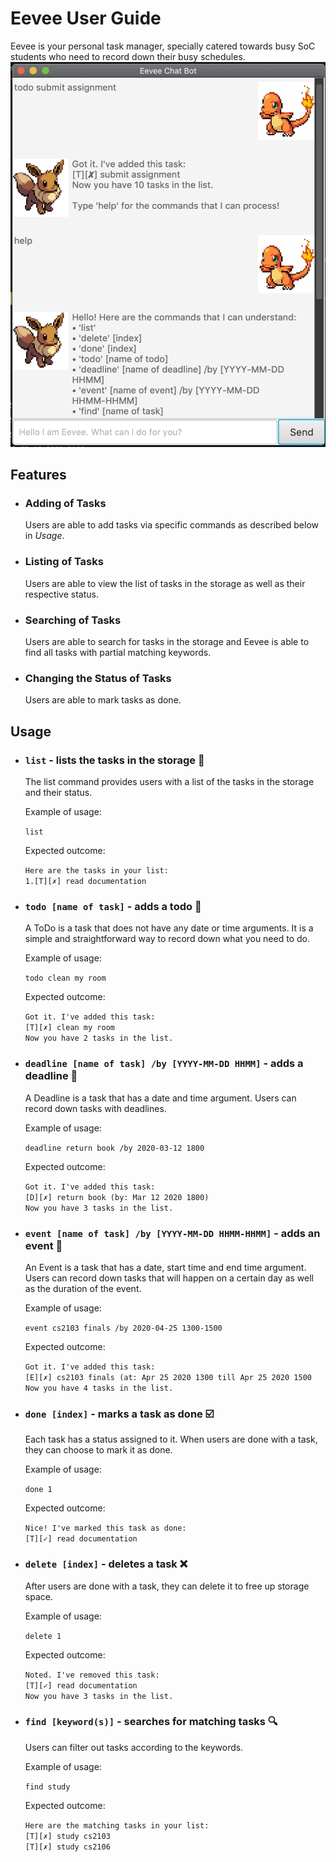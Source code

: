 # Eevee User Guide
Eevee is your personal task manager, specially catered towards busy SoC students who need to record down their busy schedules.
![Image of Product](./Ui.png)

## Features 

* ### Adding of Tasks 
  Users are able to add tasks via specific commands as described below in *Usage*.

* ### Listing of Tasks
  Users are able to view the list of tasks in the storage as well as their respective status.

* ### Searching of Tasks
  Users are able to search for tasks in the storage and Eevee is able to find all tasks with partial matching keywords.
  
* ### Changing the Status of Tasks
  Users are able to mark tasks as done.

## Usage

* ### `list` - lists the tasks in the storage :page_facing_up:

  The list command provides users with a list of the tasks in the storage and their status.

  Example of usage:

  `list`

  Expected outcome:

  `Here are the tasks in your list:`<br />
  `1.[T][✗] read documentation`<br />
  
* ### `todo [name of task]` - adds a todo :closed_book:

  A ToDo is a task that does not have any date or time arguments. It is a simple and straightforward way to record down what you need to do.

  Example of usage: 

  `todo clean my room`

  Expected outcome:

  `Got it. I've added this task:`<br />
  `[T][✗] clean my room`<br />
  `Now you have 2 tasks in the list.`<br />

* ### `deadline [name of task] /by [YYYY-MM-DD HHMM]` - adds a deadline :green_book:

  A Deadline is a task that has a date and time argument. Users can record down tasks with deadlines.

  Example of usage: 

  `deadline return book /by 2020-03-12 1800`

  Expected outcome:

  `Got it. I've added this task:`<br />
  `[D][✗] return book (by: Mar 12 2020 1800)`<br />
  `Now you have 3 tasks in the list.`<br />

* ### `event [name of task] /by [YYYY-MM-DD HHMM-HHMM]` - adds an event :orange_book:

  An Event is a task that has a date, start time and end time argument. Users can record down tasks that will happen on a certain day as well as the duration of the event.

  Example of usage: 

  `event cs2103 finals /by 2020-04-25 1300-1500`

  Expected outcome:

  `Got it. I've added this task:`<br />
  `[E][✗] cs2103 finals (at: Apr 25 2020 1300 till Apr 25 2020 1500`<br />
  `Now you have 4 tasks in the list.`<br />

* ### `done [index]` - marks a task as done :ballot_box_with_check:

  Each task has a status assigned to it. When users are done with a task, they can choose to mark it as done.

  Example of usage: 

  `done 1`

  Expected outcome:

  `Nice! I've marked this task as done:`<br />
  `[T][✓] read documentation`<br />

* ### `delete [index]` - deletes a task :x:

  After users are done with a task, they can delete it to free up storage space.

  Example of usage: 

  `delete 1`

  Expected outcome:

  `Noted. I've removed this task:`<br />
  `[T][✓] read documentation`<br />
  `Now you have 3 tasks in the list.`<br />

* ### `find [keyword(s)]` - searches for matching tasks :mag:

  Users can filter out tasks according to the keywords.

  Example of usage: 

  `find study`

  Expected outcome:

  `Here are the matching tasks in your list:`<br />
  `[T][✗] study cs2103`<br />
  `[T][✗] study cs2106`<br />
